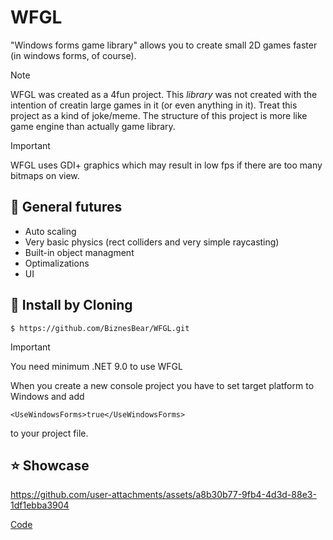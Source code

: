 ﻿# WFGL
"Windows forms game library" allows you to create small 2D games faster (in windows forms, of course). 

> [!NOTE]
> WFGL was created as a 4fun project. This *library* was not created with the intention of creatin large games in it (or even anything in it). 
> Treat this project as a kind of joke/meme. 
> The structure of this project is more like game engine than actually game library.

> [!IMPORTANT]
> WFGL uses GDI+ graphics which may result in low fps if there are too many bitmaps on view. 

## 📄 General futures 
- Auto scaling
- Very basic physics (rect colliders and very simple raycasting)
- Built-in object managment
- Optimalizations
- UI


## 🎈 Install by Cloning
```
$ https://github.com/BiznesBear/WFGL.git
```

> [!IMPORTANT]
> You need minimum .NET 9.0 to use WFGL

When you create a new console project you have to set target platform to Windows and add
```csproj
<UseWindowsForms>true</UseWindowsForms>
```
to your project file.


## ⭐ Showcase
https://github.com/user-attachments/assets/a8b30b77-9fb4-4d3d-88e3-1df1ebba3904

[Code](https://github.com/BiznesBear/FlappyBird)
